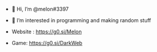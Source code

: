 - 👋 Hi, I’m @melon#3397
- 👀 I’m interested in programming and making random stuff

- Website : https://g0.si/Melon
- Game: https://g0.si/DarkWeb
